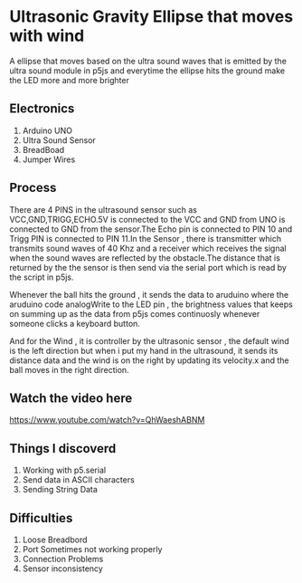 
# Ultrasonic Gravity Ellipse that moves with wind #

A ellipse that moves based on the ultra sound waves that is emitted by the ultra sound module in p5js and everytime the ellipse hits the ground make the LED more and more brighter


## Electronics
1. Arduino UNO
2. Ultra Sound Sensor
3. BreadBoad
4. Jumper Wires

## Process
There are 4 PINS in the ultrasound sensor such as VCC,GND,TRIGG,ECHO.5V is connected to the VCC and GND from UNO is connected to GND from the sensor.The Echo pin is connected to PIN 10 and Trigg PIN is connected to PIN 11.In the Sensor , there is transmitter which transmits sound waves of 40 Khz and a receiver which receives the signal when the sound waves are reflected by the obstacle.The distance that is returned by the the sensor is then send via the serial port which is read by the script in p5js.

Whenever the ball hits the ground , it sends the data to aruduino where the aruduino code analogWrite to the LED pin , the brightness values that keeps on summing up as the data from p5js comes continuosly whenever someone clicks a keyboard button.

And for the Wind , it is controller by the ultrasonic sensor , the default wind is the left direction but when i put my hand in the ultrasound, it sends its distance data and the wind is on the right by updating its velocity.x and the ball moves in the right direction.


## Watch the video here 
https://www.youtube.com/watch?v=QhWaeshABNM


## Things I discoverd
1. Working with p5.serial 
2. Send data in ASCII characters 
3. Sending String Data


## Difficulties 
1. Loose Breadbord 
2. Port Sometimes not working properly 
3. Connection Problems 
4. Sensor inconsistency 





